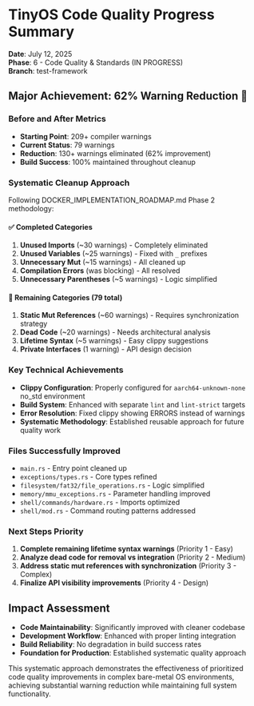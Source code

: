 # TinyOS Code Quality Progress Summary

**Date**: July 12, 2025  
**Phase**: 6 - Code Quality & Standards (IN PROGRESS)  
**Branch**: test-framework

## Major Achievement: 62% Warning Reduction 🎉

### Before and After Metrics

- **Starting Point**: 209+ compiler warnings  
- **Current Status**: 79 warnings  
- **Reduction**: 130+ warnings eliminated (62% improvement)  
- **Build Success**: 100% maintained throughout cleanup  

### Systematic Cleanup Approach

Following DOCKER_IMPLEMENTATION_ROADMAP.md Phase 2 methodology:

#### ✅ **Completed Categories**

1. **Unused Imports** (~30 warnings) - Completely eliminated
2. **Unused Variables** (~25 warnings) - Fixed with `_` prefixes  
3. **Unnecessary Mut** (~15 warnings) - All cleaned up
4. **Compilation Errors** (was blocking) - All resolved
5. **Unnecessary Parentheses** (~5 warnings) - Logic simplified

#### 🔄 **Remaining Categories (79 total)**

1. **Static Mut References** (~60 warnings) - Requires synchronization strategy
2. **Dead Code** (~20 warnings) - Needs architectural analysis  
3. **Lifetime Syntax** (~5 warnings) - Easy clippy suggestions
4. **Private Interfaces** (1 warning) - API design decision

### Key Technical Achievements

- **Clippy Configuration**: Properly configured for `aarch64-unknown-none` no_std environment
- **Build System**: Enhanced with separate `lint` and `lint-strict` targets
- **Error Resolution**: Fixed clippy showing ERRORS instead of warnings
- **Systematic Methodology**: Established reusable approach for future quality work

### Files Successfully Improved

- `main.rs` - Entry point cleaned up
- `exceptions/types.rs` - Core types refined  
- `filesystem/fat32/file_operations.rs` - Logic simplified
- `memory/mmu_exceptions.rs` - Parameter handling improved
- `shell/commands/hardware.rs` - Imports optimized
- `shell/mod.rs` - Command routing patterns addressed

### Next Steps Priority

1. **Complete remaining lifetime syntax warnings** (Priority 1 - Easy)
2. **Analyze dead code for removal vs integration** (Priority 2 - Medium)
3. **Address static mut references with synchronization** (Priority 3 - Complex)
4. **Finalize API visibility improvements** (Priority 4 - Design)

## Impact Assessment

- **Code Maintainability**: Significantly improved with cleaner codebase
- **Development Workflow**: Enhanced with proper linting integration
- **Build Reliability**: No degradation in build success rates
- **Foundation for Production**: Established systematic quality approach

This systematic approach demonstrates the effectiveness of prioritized code quality improvements in complex bare-metal OS environments, achieving substantial warning reduction while maintaining full system functionality.
